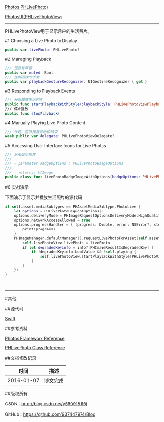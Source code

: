 [Photos(PHLivePhoto)](https://github.com/937447974/Blog/blob/master/IOS/Media%20Layer/Photos/Photos(PHLivePhoto).md)

[PhotosUI(PHLivePhotoView)](https://github.com/937447974/Blog/blob/master/IOS/Cocoa%20Touch%20Layer/PhotosUI/PhotosUI(PHLivePhotoView).md)

---

PHLivePhotoView用于显示用户的生活照片。

#1 Choosing a Live Photo to Display

```swift
public var livePhoto: PHLivePhoto?
```

#2 Managing Playback

```swift
/// 是否有声音
public var muted: Bool
/// 控制回放的手势
public var playbackGestureRecognizer: UIGestureRecognizer { get }
```

#3 Responding to Playback Events

```swift
/// 开始播放生活照片
public func startPlaybackWithStyle(playbackStyle: PHLivePhotoViewPlaybackStyle)
/// 停止播放
public func stopPlayback()
```

#4 Manually Playing Live Photo Content

```swift
/// 代理，监听播放开始和结束
weak public var delegate: PHLivePhotoViewDelegate?
```

#5 Accessing User Interface Icons for Live Photos

```swift
/// 获取显示照片
///
/// - parameter badgeOptions : PHLivePhotoBadgeOptions
///
/// - returns: UIImage
public class func livePhotoBadgeImageWithOptions(badgeOptions: PHLivePhotoBadgeOptions) -> UIImage
```

#6 实战演示

下面演示了显示并播放生活照片的源代码

```swift
if self.asset.mediaSubtypes == PHAssetMediaSubtype.PhotoLive {
    let options = PHLivePhotoRequestOptions()
    options.deliveryMode = PHImageRequestOptionsDeliveryMode.HighQualityFormat
    options.networkAccessAllowed = true
    options.progressHandler = { (progress: Double, error: NSError?, stop: UnsafeMutablePointer<ObjCBool>, info: [NSObject : AnyObject]?) -> Void in
        print(progress)
    }
    PHImageManager.defaultManager().requestLivePhotoForAsset(self.asset, targetSize: self.targetSize(), contentMode: PHImageContentMode.AspectFit, options: options, resultHandler: { (livePhoto: PHLivePhoto?, info: [NSObject : AnyObject]?) -> Void in
        self.livePhotoView.livePhoto = livePhoto
        if let degradedKeyinfo = info?[PHImageResultIsDegradedKey] {
            if !degradedKeyinfo.boolValue && !self.playing {
                self.livePhotoView.startPlaybackWithStyle(PHLivePhotoViewPlaybackStyle.Hint)
            }
        }
    })
}
```

&#160;

----------

#其他

##源代码

[Swift](https://github.com/937447974/Swift)

##参考资料

[Photos Framework Reference](https://developer.apple.com/library/ios/documentation/Photos/Reference/Photos_Framework/index.html)

[PHLivePhoto Class Reference](https://developer.apple.com/library/ios/documentation/Photos/Reference/PHLivePhoto_Class/index.html)

##文档修改记录

| 时间 | 描述 |
| ---- | ---- |
| 2016-01-07 | 博文完成 |

##版权所有

CSDN：http://blog.csdn.net/y550918116j

GitHub：https://github.com/937447974/Blog